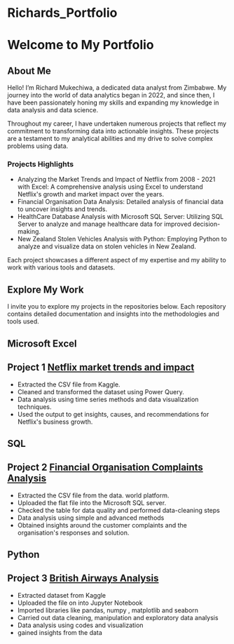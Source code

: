 # Richards_Portfolio

# Welcome to My Portfolio

## About Me

Hello! I’m Richard Mukechiwa, a dedicated data analyst from Zimbabwe. My journey into the world of data analytics began in 2022, and since then, I have been passionately honing my skills and expanding my knowledge in data analysis and data science.

Throughout my career, I have undertaken numerous projects that reflect my commitment to transforming data into actionable insights. These projects are a testament to my analytical abilities and my drive to solve complex problems using data.

### Projects Highlights
- Analyzing the Market Trends and Impact of Netflix from 2008 - 2021 with Excel: A comprehensive analysis using Excel to understand Netflix's growth and market impact over the years.
- Financial Organisation Data Analysis: Detailed analysis of financial data to uncover insights and trends.
- HealthCare Database Analysis with Microsoft SQL Server: Utilizing SQL Server to analyze and manage healthcare data for improved decision-making.
- New Zealand Stolen Vehicles Analysis with Python: Employing Python to analyze and visualize data on stolen vehicles in New Zealand.
  
Each project showcases a different aspect of my expertise and my ability to work with various tools and datasets.

## Explore My Work
I invite you to explore my projects in the repositories below. Each repository contains detailed documentation and insights into the methodologies and tools used.

## Microsoft Excel
## Project 1 [Netflix market trends and impact](https://github.com/richardmukechiwa/Project-1-Excel-.git)

- Extracted the CSV file from Kaggle.
- Cleaned and transformed the dataset using Power Query.
- Data analysis using time series methods and data visualization techniques.
- Used the output to get insights, causes, and recommendations for Netflix's business growth.

## SQL
## Project 2 [Financial Organisation Complaints Analysis](https://github.com/richardmukechiwa/SQL_Project.git)
- Extracted the CSV file from the data. world platform.
- Uploaded the flat file into the Microsoft SQL server.
- Checked the table for data quality and performed data-cleaning steps
- Data analysis using simple and advanced methods
- Obtained insights around the customer complaints and the organisation's responses and solution.

## Python
## Project 3 [British Airways Analysis](https://github.com/richardmukechiwa/British-Airways-Data-Analysis)
-  Extracted dataset from Kaggle 
-  Uploaded the file on into Jupyter Notebook
-  Imported libraries like pandas, numpy , matplotlib and seaborn
-  Carried out  data cleaning, manipulation and exploratory data analysis
-  Data analysis using codes and visualization
-  gained insights from the data 																			

